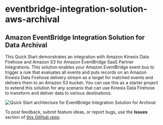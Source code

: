 # eventbridge-integration-solution-aws-archival
## Amazon EventBridge Integration Solution for Data Archival

This Quick Start demonstrates an integration with Amazon Kinesis Data Firehose and Amazon S3 for Amazon EventBridge SaaS Partner Integrations. This solution enables your Amazon EventBridge event bus to trigger a rule that evaluates all events and puts records on an Amazon Kinesis Data Firehose delivery stream as a target for matched events and delivers them to an Amazon S3 bucket. You can use this as a starter project to extend this solution for any scenario that can use Kinesis Data Firehose to transform and deliver data to various destinations.

![Quick Start architecture for EventBridge Integration Solution for Archival](https://github.com/aws-quickstart/eventbridge-integration-solution-aws-archival/raw/master/images/arch-eventbridge-archival.png)


To post feedback, submit feature ideas, or report bugs, use the **Issues** section of [this GitHub repo](https://github.com/aws-quickstart/eventbridge-integration-solution-aws-archival).